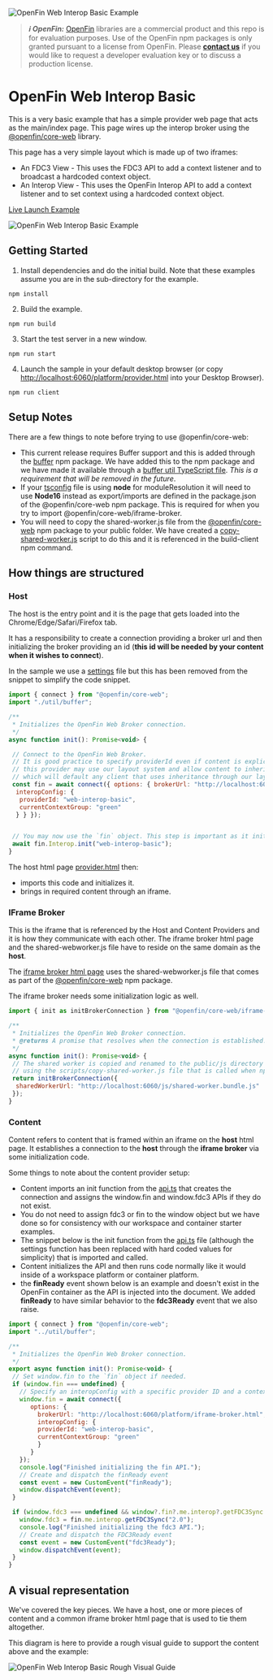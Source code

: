 ![OpenFin Web Interop Basic Example](../../assets/openfin-web-starter.png)

> **_:information_source: OpenFin:_** [OpenFin](https://www.openfin.co/) libraries are a commercial product and this repo is for evaluation purposes. Use of the OpenFin npm packages is only granted pursuant to a license from OpenFin. Please [**contact us**](https://www.openfin.co/contact/) if you would like to request a developer evaluation key or to discuss a production license.

# OpenFin Web Interop Basic

This is a very basic example that has a simple provider web page that acts as the main/index page. This page wires up the interop broker using the [@openfin/core-web](https://www.npmjs.com/package/@openfin/core-web) library.

This page has a very simple layout which is made up of two iframes:

- An FDC3 View - This uses the FDC3 API to add a context listener and to broadcast a hardcoded context object.
- An Interop View - This uses the OpenFin Interop API to add a context listener and to set context using a hardcoded context object.

[Live Launch Example](https://built-on-openfin.github.io/web-starter/web/v18.0.0/web-interop-basic/platform/provider.html)

![OpenFin Web Interop Basic Example](./docs/web-interop-basic.png)

## Getting Started

1. Install dependencies and do the initial build. Note that these examples assume you are in the sub-directory for the example.

```shell
npm install
```

2. Build the example.

```shell
npm run build
```

3. Start the test server in a new window.

```shell
npm run start
```

4. Launch the sample in your default desktop browser (or copy <http://localhost:6060/platform/provider.html> into your Desktop Browser).

```shell
npm run client
```

## Setup Notes

There are a few things to note before trying to use @openfin/core-web:

- This current release requires Buffer support and this is added through the [buffer](https://www.npmjs.com/package/buffer) npm package. We have added this to the npm package and we have made it available through a [buffer util TypeScript file](./client/src/util/buffer.ts). _This is a requirement that will be removed in the future_.
- If your [tsconfig](./client/tsconfig.json) file is using **node** for moduleResolution it will need to use **Node16** instead as export/imports are defined in the package.json of the @openfin/core-web npm package. This is required for when you try to import @openfin/core-web/iframe-broker.
- You will need to copy the shared-worker.js file from the [@openfin/core-web](https://www.npmjs.com/package/@openfin/core-web) npm package to your public folder. We have created a [copy-shared-worker.js](./scripts/copy-shared-worker.js) script to do this and it is referenced in the build-client npm command.

## How things are structured

### Host

The host is the entry point and it is the page that gets loaded into the Chrome/Edge/Safari/Firefox tab.

It has a responsibility to create a connection providing a broker url and then initializing the broker providing an id (**this id will be needed by your content when it wishes to connect**).

In the sample we use a [settings](./client/src/platform/settings.ts) file but this has been removed from the snippet to simplify the code snippet.

```javascript
import { connect } from "@openfin/core-web";
import "./util/buffer";

/**
 * Initializes the OpenFin Web Broker connection.
 */
async function init(): Promise<void> {

 // Connect to the OpenFin Web Broker.
 // It is good practice to specify providerId even if content is explicitly specifying it for cases where
 // this provider may use our layout system and allow content to inherit these settings and currentContextGroup
 // which will default any client that uses inheritance through our layout system.
 const fin = await connect({ options: { brokerUrl: "http://localhost:6060/platform/iframe-broker.html",
  interopConfig: {
   providerId: "web-interop-basic",
   currentContextGroup: "green"
  } } });


 // You may now use the `fin` object. This step is important as it initializes the interop broker.
 await fin.Interop.init("web-interop-basic");
}
```

The host html page [provider.html](./public/platform/provider.html) then:

- imports this code and initializes it.
- brings in required content through an iframe.

### IFrame Broker

This is the iframe that is referenced by the Host and Content Providers and it is how they communicate with each other. The iframe broker html page and the shared-webworker.js file have to reside on the same domain as the **host**.

The [iframe broker html page](./public/platform/iframe-broker.html) uses the shared-webworker.js file that comes as part of the [@openfin/core-web](https://www.npmjs.com/package/@openfin/core-web) npm package.

The iframe broker needs some initialization logic as well.

```javascript
import { init as initBrokerConnection } from "@openfin/core-web/iframe-broker";

/**
 * Initializes the OpenFin Web Broker connection.
 * @returns A promise that resolves when the connection is established.
 */
async function init(): Promise<void> {
 // The shared worker is copied and renamed to the public/js directory from the @openfin/core-web package
 // using the scripts/copy-shared-worker.js file that is called when npm run build is called.
 return initBrokerConnection({
  sharedWorkerUrl: "http://localhost:6060/js/shared-worker.bundle.js"
 });
}
```

### Content

Content refers to content that is framed within an iframe on the **host** html page. It establishes a connection to the **host** through the **iframe broker** via some initialization code.

Some things to note about the content provider setup:

- Content imports an init function from the [api.ts](./client/src/platform/api.ts) that creates the connection and assigns the window.fin and window.fdc3 APIs if they do not exist.
- You do not need to assign fdc3 or fin to the window object but we have done so for consistency with our workspace and container starter examples.
- The snippet below is the init function from the [api.ts](./client/src/platform/api.ts) file (although the settings function has been replaced with hard coded values for simplicity) that is imported and called.
- Content initializes the API and then runs code normally like it would inside of a workspace platform or container platform.
- the **finReady** event shown below is an example and doesn't exist in the OpenFin container as the API is injected into the document. We added **finReady** to have similar behavior to the **fdc3Ready** event that we also raise.

```javascript
import { connect } from "@openfin/core-web";
import "../util/buffer";

/**
 * Initializes the OpenFin Web Broker connection.
 */
export async function init(): Promise<void> {
 // Set window.fin to the `fin` object if needed.
 if (window.fin === undefined) {
   // Specify an interopConfig with a specific provider ID and a context group to initialize the `fin.me.interop` client on connection.
   window.fin = await connect({
      options: {
        brokerUrl: "http://localhost:6060/platform/iframe-broker.html",
        interopConfig: {
        providerId: "web-interop-basic",
        currentContextGroup: "green"
        }
      }
   });
   console.log("Finished initializing the fin API.");
   // Create and dispatch the finReady event
   const event = new CustomEvent("finReady");
   window.dispatchEvent(event);
 }

 if (window.fdc3 === undefined && window?.fin?.me.interop?.getFDC3Sync !== undefined) {
   window.fdc3 = fin.me.interop.getFDC3Sync("2.0");
   console.log("Finished initializing the fdc3 API.");
   // Create and dispatch the FDC3Ready event
   const event = new CustomEvent("fdc3Ready");
   window.dispatchEvent(event);
 }
}
```

## A visual representation

We've covered the key pieces. We have a host, one or more pieces of content and a common iframe broker html page that is used to tie them altogether.

This diagram is here to provide a rough visual guide to support the content above and the example:

![OpenFin Web Interop Basic Rough Visual Guide](./docs/web-interop-basic-visualization.png)
